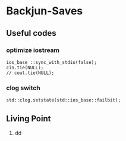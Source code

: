 # Backjun-Saves

## Useful codes

### optimize iostream
```
ios_base ::sync_with_stdio(false);
cin.tie(NULL);
// cout.tie(NULL);
```

### clog switch
```
std::clog.setstate(std::ios_base::failbit);
```

## Living Point
1. dd